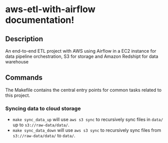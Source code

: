 # aws-etl-with-airflow documentation!

## Description

An end-to-end ETL project with AWS using Airflow in a  EC2 instance for data pipeline orchestration, S3 for storage and Amazon Redshipt for data warehouse

## Commands

The Makefile contains the central entry points for common tasks related to this project.

### Syncing data to cloud storage

* `make sync_data_up` will use `aws s3 sync` to recursively sync files in `data/` up to `s3://raw-data/data/`.
* `make sync_data_down` will use `aws s3 sync` to recursively sync files from `s3://raw-data/data/` to `data/`.


